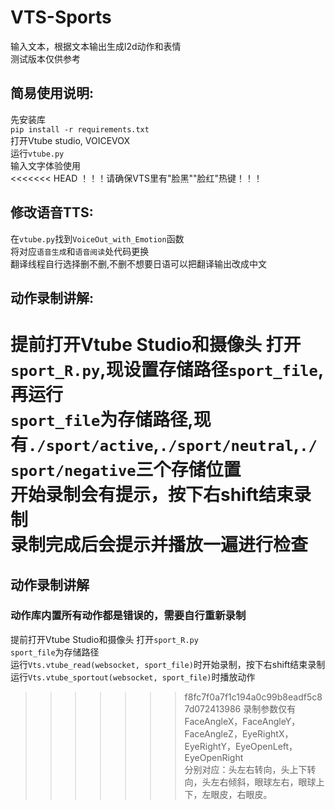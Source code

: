 # VTS-Sports
输入文本，根据文本输出生成l2d动作和表情  
测试版本仅供参考

## 简易使用说明:  
先安装库  
`pip install -r requirements.txt`    
打开Vtube studio, VOICEVOX  
运行`vtube.py`  
输入文字体验使用  
<<<<<<< HEAD
！！！请确保VTS里有"脸黑""脸红"热键！！！  

## 修改语音TTS:  
在`vtube.py`找到`VoiceOut_with_Emotion`函数  
将对应`语音生成`和`语音阅读`处代码更换  
翻译线程自行选择删不删,不删不想要日语可以把翻译输出改成中文    

## 动作录制讲解:  
提前打开Vtube Studio和摄像头
打开`sport_R.py`,现设置存储路径`sport_file`,再运行  
`sport_file`为存储路径,现有`./sport/active`,`./sport/neutral`,`./sport/negative`三个存储位置  
开始录制会有提示，按下右shift结束录制  
录制完成后会提示并播放一遍进行检查    
=======

## 动作录制讲解
### 动作库内置所有动作都是错误的，需要自行重新录制
提前打开Vtube Studio和摄像头
打开`sport_R.py`  
`sport_file`为存储路径  
运行`Vts.vtube_read(websocket, sport_file)`时开始录制，按下右shift结束录制  
运行`Vts.vtube_sportout(websocket, sport_file)`时播放动作  
>>>>>>> f8fc7f0a7f1c194a0c99b8eadf5c87d072413986
录制参数仅有FaceAngleX，FaceAngleY，FaceAngleZ，EyeRightX，EyeRightY，EyeOpenLeft，EyeOpenRight  
分别对应：头左右转向，头上下转向，头左右倾斜，眼球左右，眼球上下，左眼皮，右眼皮。  
